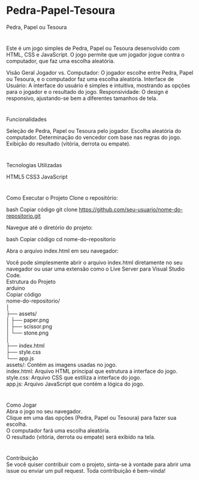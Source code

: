 # Pedra-Papel-Tesoura

Pedra, Papel ou Tesoura
#
Este é um jogo simples de Pedra, Papel ou Tesoura desenvolvido com HTML, CSS e JavaScript. O jogo permite que um jogador jogue contra o computador, que faz uma escolha aleatória.

Visão Geral
Jogador vs. Computador: O jogador escolhe entre Pedra, Papel ou Tesoura, e o computador faz uma escolha aleatória.
Interface de Usuário: A interface do usuário é simples e intuitiva, mostrando as opções para o jogador e o resultado do jogo.
Responsividade: O design é responsivo, ajustando-se bem a diferentes tamanhos de tela.  
#
Funcionalidades  

Seleção de Pedra, Papel ou Tesoura pelo jogador.
Escolha aleatória do computador.
Determinação do vencedor com base nas regras do jogo.
Exibição do resultado (vitória, derrota ou empate).  
#
Tecnologias Utilizadas  

HTML5
CSS3
JavaScript  
#
Como Executar o Projeto
Clone o repositório:

bash
Copiar código
git clone https://github.com/seu-usuario/nome-do-repositorio.git  

Navegue até o diretório do projeto:  

bash
Copiar código
cd nome-do-repositorio

Abra o arquivo index.html em seu navegador:  

Você pode simplesmente abrir o arquivo index.html diretamente no seu navegador ou usar uma extensão como o Live Server para Visual Studio Code.  
Estrutura do Projeto  
arduino  
Copiar código  
nome-do-repositorio/  
│  
├── assets/  
│   ├── paper.png  
│   ├── scissor.png  
│   └── stone.png  
│  
├── index.html  
├── style.css  
└── app.js  
assets/: Contém as imagens usadas no jogo.  
index.html: Arquivo HTML principal que estrutura a interface do jogo.  
style.css: Arquivo CSS que estiliza a interface do jogo.  
app.js: Arquivo JavaScript que contém a lógica do jogo.  
#
Como Jogar  
Abra o jogo no seu navegador.  
Clique em uma das opções (Pedra, Papel ou Tesoura) para fazer sua escolha.  
O computador fará uma escolha aleatória.  
O resultado (vitória, derrota ou empate) será exibido na tela.  
#
Contribuição  
Se você quiser contribuir com o projeto, sinta-se à vontade para abrir uma issue ou enviar um pull request. Toda contribuição é bem-vinda!
